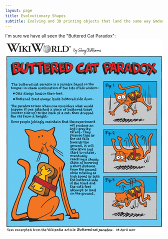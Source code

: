 ```yaml
---
layout: page
title: Evolvutionary Shapes
subtitle: Evolving and 3D printing objects that land the same way &mdash;no matter how they are dropped
---
```

I'm sure we have all seen the "Buttered Cat Paradox": \
![Buttered Cat never landing](Buttered_cat_comic.jpg)